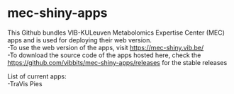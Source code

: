 # mec-shiny-apps

This Github bundles VIB-KULeuven Metabolomics Expertise Center (MEC) apps and is used for deploying their web version.  
-To use the web version of the apps, visit https://mec-shiny.vib.be/  
-To download the source code of the apps hosted here, check the https://github.com/vibbits/mec-shiny-apps/releases for the stable releases

List of current apps:  
-TraVis Pies

